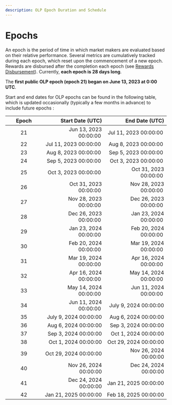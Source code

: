 ```yaml
---
description: OLP Epoch Duration and Schedule
---
```


# Epochs

An epoch is the period of time in which market makers are evaluated based on their relative performance. Several metrics are cumulatively tracked during each epoch, which reset upon the commencement of a new epoch. Rewards are disbursed after the completion each epoch (see [Rewards Disbursement](reward-disbursements.md)). Currently, **each epoch is 28 days long**.&#x20;

The **first public OLP epoch (epoch 21) began on June 13, 2023 at 0:00 UTC**.

Start and end dates for OLP epochs can be found in the following table, which is updated occasionally (typically a few months in advance) to include future epochs :&#x20;

<table><thead><tr><th width="99.33333333333331" align="center">Epoch</th><th align="right">Start Date (UTC)</th><th align="right">End Date (UTC)</th></tr></thead><tbody><tr><td align="center">21</td><td align="right">Jun 13, 2023 00:00:00 </td><td align="right">Jul 11, 2023 00:00:00 </td></tr><tr><td align="center">22</td><td align="right">Jul 11, 2023 00:00:00 </td><td align="right">Aug 8, 2023 00:00:00 </td></tr><tr><td align="center">23</td><td align="right">Aug 8, 2023 00:00:00 </td><td align="right">Sep 5, 2023 00:00:00 </td></tr><tr><td align="center">24</td><td align="right">Sep 5, 2023 00:00:00 </td><td align="right">Oct 3, 2023 00:00:00 </td></tr><tr><td align="center">25</td><td align="right">Oct 3, 2023 00:00:00 </td><td align="right">Oct 31, 2023 00:00:00 </td></tr><tr><td align="center">26</td><td align="right">Oct 31, 2023 00:00:00 </td><td align="right">Nov 28, 2023 00:00:00 </td></tr><tr><td align="center">27</td><td align="right">Nov 28, 2023 00:00:00 </td><td align="right">Dec 26, 2023 00:00:00 </td></tr><tr><td align="center">28</td><td align="right">Dec 26, 2023 00:00:00 </td><td align="right">Jan 23, 2024 00:00:00 </td></tr><tr><td align="center">29</td><td align="right">Jan 23, 2024 00:00:00 </td><td align="right">Feb 20, 2024 00:00:00 </td></tr><tr><td align="center">30</td><td align="right">Feb 20, 2024 00:00:00 </td><td align="right">Mar 19, 2024 00:00:00 </td></tr><tr><td align="center">31</td><td align="right">Mar 19, 2024 00:00:00 </td><td align="right">Apr 16, 2024 00:00:00 </td></tr><tr><td align="center">32</td><td align="right">Apr 16, 2024 00:00:00 </td><td align="right">May 14, 2024 00:00:00 </td></tr><tr><td align="center">33</td><td align="right">May 14, 2024 00:00:00 </td><td align="right">Jun 11, 2024 00:00:00 </td></tr><tr><td align="center">34</td><td align="right">Jun 11, 2024 00:00:00 </td><td align="right">July 9, 2024 00:00:00</td></tr><tr><td align="center">35</td><td align="right">July 9, 2024 00:00:00</td><td align="right">Aug 6, 2024 00:00:00</td></tr><tr><td align="center">36</td><td align="right">Aug 6, 2024 00:00:00</td><td align="right">Sep 3, 2024 00:00:00</td></tr><tr><td align="center">37</td><td align="right">Sep 3, 2024 00:00:00</td><td align="right">Oct 1, 2024 00:00:00</td></tr><tr><td align="center">38</td><td align="right">Oct 1, 2024 00:00:00</td><td align="right">Oct 29, 2024 00:00:00</td></tr><tr><td align="center">39</td><td align="right">Oct 29, 2024 00:00:00</td><td align="right">Nov 26, 2024 00:00:00</td></tr><tr><td align="center">40</td><td align="right">Nov 26, 2024 00:00:00</td><td align="right">Dec 24, 2024 00:00:00</td></tr><tr><td align="center">41</td><td align="right">Dec 24, 2024 00:00:00</td><td align="right">Jan 21, 2025 00:00:00</td></tr><tr><td align="center">42</td><td align="right">Jan 21, 2025 00:00:00</td><td align="right">Feb 18, 2025 00:00:00</td></tr></tbody></table>

